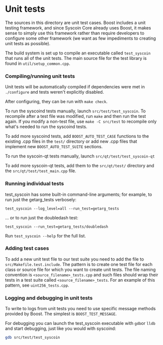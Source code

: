 # Unit tests

The sources in this directory are unit test cases. Boost includes a
unit testing framework, and since Syscoin Core already uses Boost, it makes
sense to simply use this framework rather than require developers to
configure some other framework (we want as few impediments to creating
unit tests as possible).

The build system is set up to compile an executable called `test_syscoin`
that runs all of the unit tests. The main source file for the test library is found in
`util/setup_common.cpp`.

### Compiling/running unit tests

Unit tests will be automatically compiled if dependencies were met in `./configure`
and tests weren't explicitly disabled.

After configuring, they can be run with `make check`.

To run the syscoind tests manually, launch `src/test/test_syscoin`. To recompile
after a test file was modified, run `make` and then run the test again. If you
modify a non-test file, use `make -C src/test` to recompile only what's needed
to run the syscoind tests.

To add more syscoind tests, add `BOOST_AUTO_TEST_CASE` functions to the existing
.cpp files in the `test/` directory or add new .cpp files that
implement new `BOOST_AUTO_TEST_SUITE` sections.

To run the syscoin-qt tests manually, launch `src/qt/test/test_syscoin-qt`

To add more syscoin-qt tests, add them to the `src/qt/test/` directory and
the `src/qt/test/test_main.cpp` file.

### Running individual tests

test_syscoin has some built-in command-line arguments; for
example, to run just the getarg_tests verbosely:

    test_syscoin --log_level=all --run_test=getarg_tests

... or to run just the doubledash test:

    test_syscoin --run_test=getarg_tests/doubledash

Run `test_syscoin --help` for the full list.

### Adding test cases

To add a new unit test file to our test suite you need
to add the file to `src/Makefile.test.include`. The pattern is to create
one test file for each class or source file for which you want to create
unit tests. The file naming convention is `<source_filename>_tests.cpp`
and such files should wrap their tests in a test suite
called `<source_filename>_tests`. For an example of this pattern,
see `uint256_tests.cpp`.

### Logging and debugging in unit tests

To write to logs from unit tests you need to use specific message methods
provided by Boost. The simplest is `BOOST_TEST_MESSAGE`.

For debugging you can launch the test_syscoin executable with `gdb`or `lldb` and
start debugging, just like you would with syscoind:

```bash
gdb src/test/test_syscoin
```
